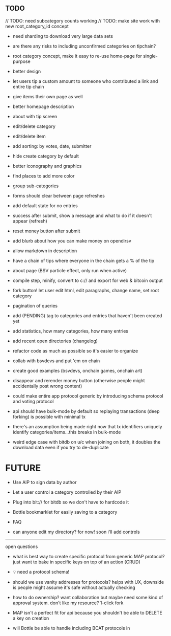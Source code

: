 ## TODO

// TODO: need subcategory counts working
// TODO: make site work with new root_category_id concept

* need sharding to download very large data sets
* are there any risks to including unconfirmed categories on tipchain?

* root category concept, make it easy to re-use home-page for single-purpose
* better design
* let users tip a custom amount to someone who contributed a link and entire tip chain
* give items their own page as well
* better homepage description
* about with tip screen
* edit/delete category
* edit/delete item
* add sorting: by votes, date, submitter
* hide create category by default
* better iconography and graphics
* find places to add more color
* group sub-categories
* forms should clear between page refreshes
* add default state for no entries
* success after submit, show a message and what to do if it doesn't appear (refresh)
* reset money button after submit
* add blurb about how you can make money on opendirsv
* allow markdown in description
* have a chain of tips where everyone in the chain gets a % of the tip
* about page (BSV particle effect, only run when active)
* compile step, minify, convert to c:// and export for web & bitcoin output
* fork button! let user edit html, edit paragraphs, change name, set root category
* pagination of queries

* add (PENDING) tag to categories and entries that haven't been created yet

* add statistics, how many categories, how many entries
* add recent open directories (changelog)
* refactor code as much as possible so it's easier to organize
* collab with bsvdevs and put 'em on chain
* create good examples (bsvdevs, onchain games, onchain art)


* disappear and rerender money button (otherwise people might accidentally post wrong content)


* could make entire app protocol generic by introducing schema protocol and voting protocol
* api should have bulk-mode by default so replaying transactions (deep forking) is possible with minimal tx
 * there's an assumption being made right now that tx identifiers uniquely identify categories/items...this breaks in bulk-mode


* weird edge case with bitdb on u/c when joining on both, it doubles the download data even if you try to de-duplicate

# FUTURE

* Use AIP to sign data by author
* Let a user control a category controlled by their AIP
* Plug into bit:// for bitdb so we don't have to hardcode it
* Bottle bookmarklet for easily saving to a category


* FAQ
* can anyone edit my directory? for now! soon i'll add controls


------

open questions

* what is best way to create specific protocol from generic MAP protocol? just want to bake in specific keys on top of an action (CRUD)
 - 💡 need a protocol schema!

* should we use vanity addresses for protocols? helps with UX, downside is people might assume it's safe without actually checking

* how to do ownership? want collaboration but maybe need some kind of approval system. don't like my resource? 1-click fork

* MAP isn't a perfect fit for api because you shouldn't be able to DELETE a key on creation

* will Bottle be able to handle including BCAT protocols in <script> tags for 100kb > javascript (like React)

* need protocol processor that knows how to process on-chain, let bitcom protocol reference on-chain javascript to run to process OP_RETURN

* easy way to crawl a graph as an api? for example, get all tips on bitstagram? usecase is currently moneybutton can't do editable tips + OP_RETURN, so direct payments is best, but indexing them is tricky, maybe need a planaria and register a bitcom endpoint?

* how to hide a money button after purchase?

suggestions

* bitdb would be nice to just say "give me OP_RETURN string array" in addition to s1,s2,s3,s4,s5—useful for variable length protocols like MAP

* on-chain planaria... end up doing similar "state processing" code to bring "objects" up to date, planarium.js?
 * could be like a planaria state machine transformer, but embedded in a bitcoin tx, so everything is still onchain
 * in addition to {"r": {"f": ...}} could do bit:// protocol transformations? run it through MAP in-chain protocol to convert s1/s2/s3/s3 to key/values

* bitdb would be nice to have easy way to debug jq/re-run query over and over (ctrl+enter)

* "Editable buttons cannot have extra outputs" - moneybutton should allow donating above additional output amount, so dev can easily earn more baked right in or user can take tip down to $0

* enable regex in jq for more advanced filtering

-----

create a vanity protocol url 1dir…..

can it be it's own protocol but layer existing protocols? like map and then predefine what the keys are?

The Open Directory Protocol (ODP)

* category
  * name
  * description (markdown)
  * parent_category (nullable)
  * MAP extra key/pairs

* entry
  * category_id
  * name
  * description
  * link (b://, c://, d://, txid)
  * priority/order
  * tags
  * MAP extra key/pairs







1dir1234567890abcxyz create.category |
1PuQa7K62MiKCtssSLKy1kh56WWU7MtUR5
SET
name "BSVDEVS"
description "All the best blockchain dev resources"
parent <txid://category>

1dir1234567890abcxyz category.update <txid://category> |
1PuQa7K62MiKCtssSLKy1kh56WWU7MtUR5
SET
name "BSV DEVS"
description "The best Bitcoin BSV blockchain developer resources"
DELETE
parent

1dir1234567890abcxyz entry.add |
1PuQa7K62MiKCtssSLKy1kh56WWU7MtUR5
SET
category <txid://category>
name "Planaria"
link http://planaria.network
description "Infinite API over Bitcoin"
priority 10

1dir1234567890abcxyz tag.add <txid://entry> |
1PuQa7K62MiKCtssSLKy1kh56WWU7MtUR5
SET
name "development"
description "Development that's happening 

1dir1234567890abcxyz vote <txid://entry>






// good way to store tags?

// how to edit an entry?

// how to change an entry's category_id?



